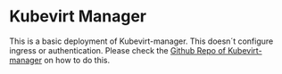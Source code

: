 # Kubevirt Manager

This is a basic deployment of Kubevirt-manager. This doesn´t configure ingress or authentication. Please check the [Github Repo of Kubevirt-manager](https://github.com/kubevirt-manager/kubevirt-manager) on how to do this.